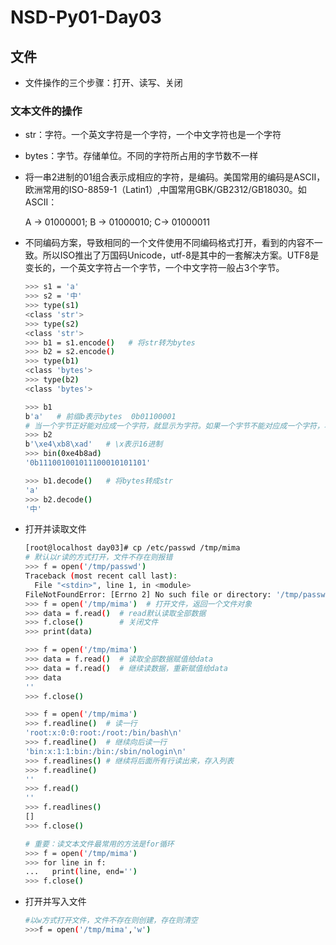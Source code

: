 # NSD-Py01-Day03

## 文件

- 文件操作的三个步骤：打开、读写、关闭

### 文本文件的操作

- str：字符。一个英文字符是一个字符，一个中文字符也是一个字符
- bytes：字节。存储单位。不同的字符所占用的字节数不一样

- 将一串2进制的01组合表示成相应的字符，是编码。美国常用的编码是ASCII，欧洲常用的ISO-8859-1（Latin1）,中国常用GBK/GB2312/GB18030。如ASCII：

  A -> 01000001; B -> 01000010; C-> 01000011

- 不同编码方案，导致相同的一个文件使用不同编码格式打开，看到的内容不一致。所以ISO推出了万国码Unicode，utf-8是其中的一套解决方案。UTF8是变长的，一个英文字符占一个字节，一个中文字符一般占3个字节。

  ```bash
  >>> s1 = 'a'
  >>> s2 = '中'
  >>> type(s1)
  <class 'str'>
  >>> type(s2)
  <class 'str'>
  >>> b1 = s1.encode()   # 将str转为bytes
  >>> b2 = s2.encode()
  >>> type(b1)
  <class 'bytes'>
  >>> type(b2)
  <class 'bytes'>
  
  >>> b1
  b'a'   # 前缀b表示bytes  0b01100001
  # 当一个字节正好能对应成一个字符，就显示为字符。如果一个字节不能对应成一个字符，将会显示这个字节的16进制数。
  >>> b2
  b'\xe4\xb8\xad'   # \x表示16进制
  >>> bin(0xe4b8ad)
  '0b111001001011100010101101'
  
  >>> b1.decode()   # 将bytes转成str
  'a'
  >>> b2.decode()
  '中'
  ```

- 打开并读取文件

  ```bash
  [root@localhost day03]# cp /etc/passwd /tmp/mima
  # 默认以r读的方式打开，文件不存在则报错
  >>> f = open('/tmp/passwd')
  Traceback (most recent call last):
    File "<stdin>", line 1, in <module>
  FileNotFoundError: [Errno 2] No such file or directory: '/tmp/passwd'
  >>> f = open('/tmp/mima')  # 打开文件，返回一个文件对象
  >>> data = f.read()  # read默认读取全部数据
  >>> f.close()        # 关闭文件
  >>> print(data)
  
  >>> f = open('/tmp/mima')
  >>> data = f.read()  # 读取全部数据赋值给data
  >>> data = f.read()  # 继续读数据，重新赋值给data
  >>> data
  ''
  >>> f.close()
  
  >>> f = open('/tmp/mima')
  >>> f.readline()  # 读一行
  'root:x:0:0:root:/root:/bin/bash\n'
  >>> f.readline()  # 继续向后读一行
  'bin:x:1:1:bin:/bin:/sbin/nologin\n'
  >>> f.readlines() # 继续将后面所有行读出来，存入列表
  >>> f.readline()
  ''
  >>> f.read()
  ''
  >>> f.readlines()
  []
  >>> f.close()
  
  # 重要：读文本文件最常用的方法是for循环
  >>> f = open('/tmp/mima')
  >>> for line in f:
  ...   print(line, end='')
  >>> f.close()
  ```

  

- 打开并写入文件

  ```bash
  #以w方式打开文件，文件不存在则创建，存在则清空
  >>>f = open('/tmp/mima','w')
  ```

  


